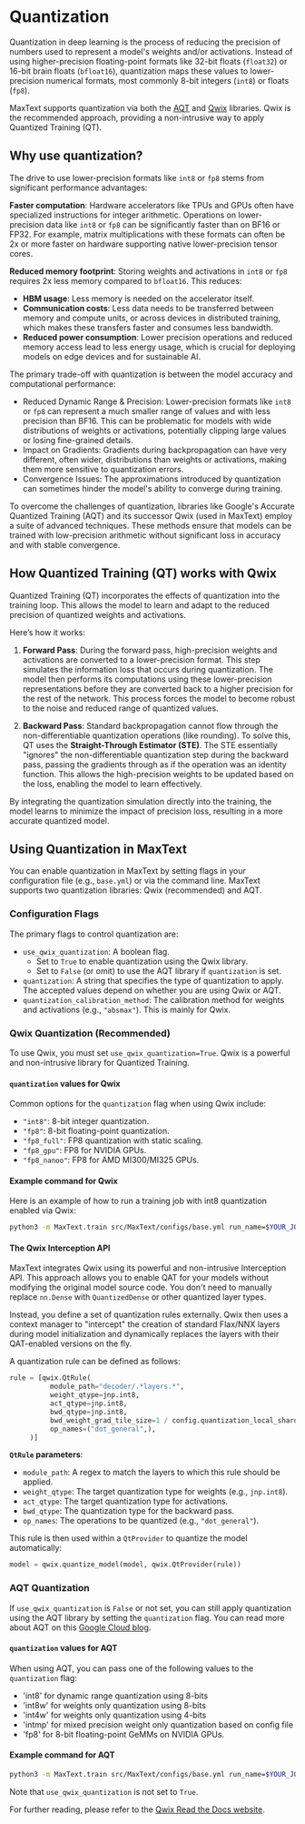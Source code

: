 <!--
 Copyright 2024-2025 Google LLC

 Licensed under the Apache License, Version 2.0 (the "License");
 you may not use this file except in compliance with the License.
 You may obtain a copy of the License at

      https://www.apache.org/licenses/LICENSE-2.0

 Unless required by applicable law or agreed to in writing, software
 distributed under the License is distributed on an "AS IS" BASIS,
 WITHOUT WARRANTIES OR CONDITIONS OF ANY KIND, either express or implied.
 See the License for the specific language governing permissions and
 limitations under the License.
 -->

# Quantization

Quantization in deep learning is the process of reducing the precision of numbers used to represent a model's weights and/or activations. Instead of using higher-precision floating-point formats like 32-bit floats (`float32`) or 16-bit brain floats (`bfloat16`), quantization maps these values to lower-precision numerical formats, most commonly 8-bit integers (`int8`) or floats (`fp8`).

MaxText supports quantization via both the [AQT](https://github.com/google/aqt) and [Qwix](https://github.com/google/qwix) libraries. Qwix is the recommended approach, providing a non-intrusive way to apply Quantized Training (QT).

## Why use quantization? 

The drive to use lower-precision formats like `int8` or `fp8` stems from significant performance advantages:

**Faster computation**: Hardware accelerators like TPUs and GPUs often have specialized instructions for integer arithmetic. Operations on lower-precision data like `int8` or `fp8` can be significantly faster than on BF16 or FP32. For example, matrix multiplications with these formats can often be 2x or more faster on hardware supporting native lower-precision tensor cores.

**Reduced memory footprint**: Storing weights and activations in `int8` or `fp8` requires 2x less memory compared to `bfloat16`. This reduces:
- **HBM usage**: Less memory is needed on the accelerator itself.
- **Communication costs**: Less data needs to be transferred between memory and compute units, or across devices in distributed training, which makes these transfers faster and consumes less bandwidth.
- **Reduced power consumption**: Lower precision operations and reduced memory access lead to less energy usage, which is crucial for deploying models on edge devices and for sustainable AI.

The primary trade-off with quantization is between the model accuracy and computational performance:

* Reduced Dynamic Range & Precision: Lower-precision formats like `int8` or `fp8` can represent a much smaller range of values and with less precision than BF16. This can be problematic for models with wide distributions of weights or activations, potentially clipping large values or losing fine-grained details.
* Impact on Gradients: Gradients during backpropagation can have very different, often wider, distributions than weights or activations, making them more sensitive to quantization errors.
* Convergence Issues: The approximations introduced by quantization can sometimes hinder the model's ability to converge during training.

To overcome the challenges of quantization, libraries like Google's Accurate Quantized Training (AQT) and its successor Qwix (used in MaxText) employ a suite of advanced techniques. These methods ensure that models can be trained with low-precision arithmetic without significant loss in accuracy and with stable convergence.

## How Quantized Training (QT) works with Qwix

Quantized Training (QT) incorporates the effects of quantization into the training loop. This allows the model to learn and adapt to the reduced precision of quantized weights and activations.

Here’s how it works:

1.  **Forward Pass**: During the forward pass, high-precision weights and activations are converted to a lower-precision format. This step simulates the information loss that occurs during quantization. The model then performs its computations using these lower-precision representations before they are converted back to a higher precision for the rest of the network. This process forces the model to become robust to the noise and reduced range of quantized values.

2.  **Backward Pass**: Standard backpropagation cannot flow through the non-differentiable quantization operations (like rounding). To solve this, QT uses the **Straight-Through Estimator (STE)**. The STE essentially "ignores" the non-differentiable quantization step during the backward pass, passing the gradients through as if the operation was an identity function. This allows the high-precision weights to be updated based on the loss, enabling the model to learn effectively.

By integrating the quantization simulation directly into the training, the model learns to minimize the impact of precision loss, resulting in a more accurate quantized model.

## Using Quantization in MaxText

You can enable quantization in MaxText by setting flags in your configuration file (e.g., `base.yml`) or via the command line. MaxText supports two quantization libraries: Qwix (recommended) and AQT.

### Configuration Flags

The primary flags to control quantization are:

*   `use_qwix_quantization`: A boolean flag.
    *   Set to `True` to enable quantization using the Qwix library.
    *   Set to `False` (or omit) to use the AQT library if `quantization` is set.
*   `quantization`: A string that specifies the type of quantization to apply. The accepted values depend on whether you are using Qwix or AQT.
*   `quantization_calibration_method`: The calibration method for weights and activations (e.g., `"absmax"`). This is mainly for Qwix.

### Qwix Quantization (Recommended)

To use Qwix, you must set `use_qwix_quantization=True`. Qwix is a powerful and non-intrusive library for Quantized Training.

#### `quantization` values for Qwix

Common options for the `quantization` flag when using Qwix include:

*   `"int8"`: 8-bit integer quantization.
*   `"fp8"`: 8-bit floating-point quantization.
*   `"fp8_full"`: FP8 quantization with static scaling.
*   `"fp8_gpu"`: FP8 for NVIDIA GPUs.
*   `"fp8_nanoo"`: FP8 for AMD MI300/MI325 GPUs.

#### Example command for Qwix

Here is an example of how to run a training job with int8 quantization enabled via Qwix:

```bash
python3 -m MaxText.train src/MaxText/configs/base.yml run_name=$YOUR_JOB_NAME base_output_directory=gs://<my-bucket> dataset_type=synthetic use_qwix_quantization=true quantization='int8'
```

#### The Qwix Interception API

MaxText integrates Qwix using its powerful and non-intrusive Interception API. This approach allows you to enable QAT for your models without modifying the original model source code. You don't need to manually replace `nn.Dense` with `QuantizedDense` or other quantized layer types.

Instead, you define a set of quantization rules externally. Qwix then uses a context manager to "intercept" the creation of standard Flax/NNX layers during model initialization and dynamically replaces the layers with their QAT-enabled versions on the fly.

A quantization rule can be defined as follows:

```python
rule = [qwix.QtRule(
          module_path="decoder/.*layers.*",
          weight_qtype=jnp.int8,
          act_qtype=jnp.int8,
          bwd_qtype=jnp.int8,
          bwd_weight_grad_tile_size=1 / config.quantization_local_shard_count,
          op_names=("dot_general",),
     )]
```

**`QtRule` parameters**:

*   `module_path`: A regex to match the layers to which this rule should be applied.
*   `weight_qtype`: The target quantization type for weights (e.g., `jnp.int8`).
*   `act_qtype`: The target quantization type for activations.
*   `bwd_qtype`: The quantization type for the backward pass.
*   `op_names`: The operations to be quantized (e.g., `"dot_general"`).

This rule is then used within a `QtProvider` to quantize the model automatically:

```python
model = qwix.quantize_model(model, qwix.QtProvider(rule))
```

### AQT Quantization

If `use_qwix_quantization` is `False` or not set, you can still apply quantization using the AQT library by setting the `quantization` flag. You can read more about AQT on this [Google Cloud blog](https://cloud.google.com/blog/products/compute/accurate-quantized-training-aqt-for-tpu-v5e).

#### `quantization` values for AQT

When using AQT, you can pass one of the following values to the `quantization` flag:

- 'int8' for dynamic range quantization using 8-bits
- 'int8w' for weights only quantization using 8-bits
- 'int4w' for weights only quantization using 4-bits
- 'intmp' for mixed precision weight only quantization based on config file
- 'fp8' for 8-bit floating-point GeMMs on NVIDIA GPUs.

#### Example command for AQT

```bash
python3 -m MaxText.train src/MaxText/configs/base.yml run_name=$YOUR_JOB_NAME base_output_directory=gs://<my-bucket> dataset_type=synthetic use_qwix_quantization=false quantization='int8'
```
Note that `use_qwix_quantization` is not set to `True`.

For further reading, please refer to the [Qwix Read the Docs website](https://qwix.readthedocs.io/en/latest/get_started.html#).